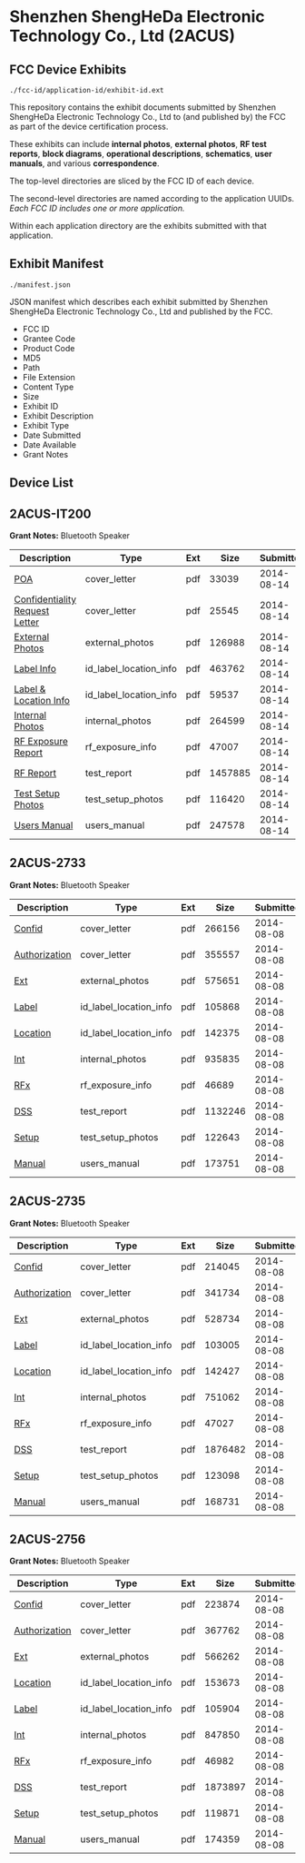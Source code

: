 # Shenzhen ShengHeDa Electronic Technology Co., Ltd (2ACUS)
## FCC Device Exhibits

```
./fcc-id/application-id/exhibit-id.ext
```

This repository contains the exhibit documents submitted by Shenzhen ShengHeDa Electronic Technology Co., Ltd to (and published by) the FCC as part of the device certification process.

These exhibits can include **internal photos**, **external photos**, **RF test reports**, **block diagrams**, **operational descriptions**, **schematics**, **user manuals**, and various **correspondence**.

The top-level directories are sliced by the FCC ID of each device.

The second-level directories are named according to the application UUIDs. *Each FCC ID includes one or more application.*

Within each application directory are the exhibits submitted with that application. 

## Exhibit Manifest

```
./manifest.json
```

JSON manifest which describes each exhibit submitted by Shenzhen ShengHeDa Electronic Technology Co., Ltd and published by the FCC.

- FCC ID
- Grantee Code
- Product Code
- MD5
- Path
- File Extension
- Content Type
- Size
- Exhibit ID
- Exhibit Description
- Exhibit Type
- Date Submitted
- Date Available
- Grant Notes

## Device List
## 2ACUS-IT200
**Grant Notes:** Bluetooth Speaker

| Description | Type | Ext | Size | Submitted | Available |
| ----------- | ---- | --- | ---- | --------- | --------- |
| [POA](2ACUS-IT200/4ac1f6442eae9f49754633a0cec01227/2358849.pdf) | cover_letter | pdf | 33039 | 2014-08-14 | 2014-08-14 |
| [Confidentiality Request Letter](2ACUS-IT200/4ac1f6442eae9f49754633a0cec01227/2358850.pdf) | cover_letter | pdf | 25545 | 2014-08-14 | 2014-08-14 |
| [External Photos](2ACUS-IT200/4ac1f6442eae9f49754633a0cec01227/2358854.pdf) | external_photos | pdf | 126988 | 2014-08-14 | 2014-08-14 |
| [Label Info](2ACUS-IT200/4ac1f6442eae9f49754633a0cec01227/2358856.pdf) | id_label_location_info | pdf | 463762 | 2014-08-14 | 2014-08-14 |
| [Label & Location Info](2ACUS-IT200/4ac1f6442eae9f49754633a0cec01227/2358857.pdf) | id_label_location_info | pdf | 59537 | 2014-08-14 | 2014-08-14 |
| [Internal Photos](2ACUS-IT200/4ac1f6442eae9f49754633a0cec01227/2358855.pdf) | internal_photos | pdf | 264599 | 2014-08-14 | 2014-08-14 |
| [RF Exposure Report](2ACUS-IT200/4ac1f6442eae9f49754633a0cec01227/2358861.pdf) | rf_exposure_info | pdf | 47007 | 2014-08-14 | 2014-08-14 |
| [RF Report](2ACUS-IT200/4ac1f6442eae9f49754633a0cec01227/2358859.pdf) | test_report | pdf | 1457885 | 2014-08-14 | 2014-08-14 |
| [Test Setup Photos](2ACUS-IT200/4ac1f6442eae9f49754633a0cec01227/2358860.pdf) | test_setup_photos | pdf | 116420 | 2014-08-14 | 2014-08-14 |
| [Users Manual](2ACUS-IT200/4ac1f6442eae9f49754633a0cec01227/2358858.pdf) | users_manual | pdf | 247578 | 2014-08-14 | 2014-08-14 |
## 2ACUS-2733
**Grant Notes:** Bluetooth Speaker

| Description | Type | Ext | Size | Submitted | Available |
| ----------- | ---- | --- | ---- | --------- | --------- |
| [Confid](2ACUS-2733/c8d99e41a80a044437cfaeb0c276fcc8/2352380.pdf) | cover_letter | pdf | 266156 | 2014-08-08 | 2014-08-08 |
| [Authorization](2ACUS-2733/c8d99e41a80a044437cfaeb0c276fcc8/2352381.pdf) | cover_letter | pdf | 355557 | 2014-08-08 | 2014-08-08 |
| [Ext](2ACUS-2733/c8d99e41a80a044437cfaeb0c276fcc8/2352382.pdf) | external_photos | pdf | 575651 | 2014-08-08 | 2014-08-08 |
| [Label](2ACUS-2733/c8d99e41a80a044437cfaeb0c276fcc8/2352383.pdf) | id_label_location_info | pdf | 105868 | 2014-08-08 | 2014-08-08 |
| [Location](2ACUS-2733/c8d99e41a80a044437cfaeb0c276fcc8/2352385.pdf) | id_label_location_info | pdf | 142375 | 2014-08-08 | 2014-08-08 |
| [Int](2ACUS-2733/c8d99e41a80a044437cfaeb0c276fcc8/2352384.pdf) | internal_photos | pdf | 935835 | 2014-08-08 | 2014-08-08 |
| [RFx](2ACUS-2733/c8d99e41a80a044437cfaeb0c276fcc8/2352386.pdf) | rf_exposure_info | pdf | 46689 | 2014-08-08 | 2014-08-08 |
| [DSS](2ACUS-2733/c8d99e41a80a044437cfaeb0c276fcc8/2352387.pdf) | test_report | pdf | 1132246 | 2014-08-08 | 2014-08-08 |
| [Setup](2ACUS-2733/c8d99e41a80a044437cfaeb0c276fcc8/2352388.pdf) | test_setup_photos | pdf | 122643 | 2014-08-08 | 2014-08-08 |
| [Manual](2ACUS-2733/c8d99e41a80a044437cfaeb0c276fcc8/2352389.pdf) | users_manual | pdf | 173751 | 2014-08-08 | 2014-08-08 |
## 2ACUS-2735
**Grant Notes:** Bluetooth Speaker

| Description | Type | Ext | Size | Submitted | Available |
| ----------- | ---- | --- | ---- | --------- | --------- |
| [Confid](2ACUS-2735/33907c4d8e7f80ba5296a885ba63bfd4/2352367.pdf) | cover_letter | pdf | 214045 | 2014-08-08 | 2014-08-08 |
| [Authorization](2ACUS-2735/33907c4d8e7f80ba5296a885ba63bfd4/2352368.pdf) | cover_letter | pdf | 341734 | 2014-08-08 | 2014-08-08 |
| [Ext](2ACUS-2735/33907c4d8e7f80ba5296a885ba63bfd4/2352369.pdf) | external_photos | pdf | 528734 | 2014-08-08 | 2014-08-08 |
| [Label](2ACUS-2735/33907c4d8e7f80ba5296a885ba63bfd4/2352370.pdf) | id_label_location_info | pdf | 103005 | 2014-08-08 | 2014-08-08 |
| [Location](2ACUS-2735/33907c4d8e7f80ba5296a885ba63bfd4/2352372.pdf) | id_label_location_info | pdf | 142427 | 2014-08-08 | 2014-08-08 |
| [Int](2ACUS-2735/33907c4d8e7f80ba5296a885ba63bfd4/2352371.pdf) | internal_photos | pdf | 751062 | 2014-08-08 | 2014-08-08 |
| [RFx](2ACUS-2735/33907c4d8e7f80ba5296a885ba63bfd4/2352373.pdf) | rf_exposure_info | pdf | 47027 | 2014-08-08 | 2014-08-08 |
| [DSS](2ACUS-2735/33907c4d8e7f80ba5296a885ba63bfd4/2352374.pdf) | test_report | pdf | 1876482 | 2014-08-08 | 2014-08-08 |
| [Setup](2ACUS-2735/33907c4d8e7f80ba5296a885ba63bfd4/2352375.pdf) | test_setup_photos | pdf | 123098 | 2014-08-08 | 2014-08-08 |
| [Manual](2ACUS-2735/33907c4d8e7f80ba5296a885ba63bfd4/2352376.pdf) | users_manual | pdf | 168731 | 2014-08-08 | 2014-08-08 |
## 2ACUS-2756
**Grant Notes:** Bluetooth Speaker

| Description | Type | Ext | Size | Submitted | Available |
| ----------- | ---- | --- | ---- | --------- | --------- |
| [Confid](2ACUS-2756/b73a3bb5dae29af3daabbfe9bde1da85/2352354.pdf) | cover_letter | pdf | 223874 | 2014-08-08 | 2014-08-08 |
| [Authorization](2ACUS-2756/b73a3bb5dae29af3daabbfe9bde1da85/2352355.pdf) | cover_letter | pdf | 367762 | 2014-08-08 | 2014-08-08 |
| [Ext](2ACUS-2756/b73a3bb5dae29af3daabbfe9bde1da85/2352356.pdf) | external_photos | pdf | 566262 | 2014-08-08 | 2014-08-08 |
| [Location](2ACUS-2756/b73a3bb5dae29af3daabbfe9bde1da85/2352357.pdf) | id_label_location_info | pdf | 153673 | 2014-08-08 | 2014-08-08 |
| [Label](2ACUS-2756/b73a3bb5dae29af3daabbfe9bde1da85/2352358.pdf) | id_label_location_info | pdf | 105904 | 2014-08-08 | 2014-08-08 |
| [Int](2ACUS-2756/b73a3bb5dae29af3daabbfe9bde1da85/2352359.pdf) | internal_photos | pdf | 847850 | 2014-08-08 | 2014-08-08 |
| [RFx](2ACUS-2756/b73a3bb5dae29af3daabbfe9bde1da85/2352360.pdf) | rf_exposure_info | pdf | 46982 | 2014-08-08 | 2014-08-08 |
| [DSS](2ACUS-2756/b73a3bb5dae29af3daabbfe9bde1da85/2352361.pdf) | test_report | pdf | 1873897 | 2014-08-08 | 2014-08-08 |
| [Setup](2ACUS-2756/b73a3bb5dae29af3daabbfe9bde1da85/2352362.pdf) | test_setup_photos | pdf | 119871 | 2014-08-08 | 2014-08-08 |
| [Manual](2ACUS-2756/b73a3bb5dae29af3daabbfe9bde1da85/2352363.pdf) | users_manual | pdf | 174359 | 2014-08-08 | 2014-08-08 |

